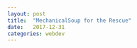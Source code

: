 ```yaml
---
layout: post
title:  "MechanicalSoup for the Rescue"
date:   2017-12-31
categories: webdev
---
```


